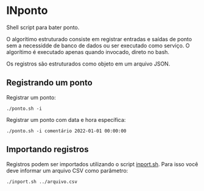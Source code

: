 # INponto
Shell script para bater ponto.

O algorítimo estruturado consiste em registrar entradas e saídas de ponto sem a necessidde de banco de dados ou ser executado como serviço. O algorítimo é executado apenas quando invocado, direto no bash.

Os registros são estruturados como objeto em um arquivo JSON.

## Registrando um ponto
Registrar um ponto:
```
./ponto.sh -i
```
Registrar um ponto com data e hora específica:
```
./ponto.sh -i comentário 2022-01-01 00:00:00
```
## Importando registros
Registros podem ser importados utilizando o script [inport.sh](./inport.sh).
Para isso você deve informar um arquivo CSV como parâmetro:
````
./inport.sh ../arquivo.csv
````
